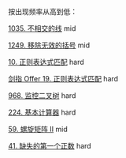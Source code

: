 按出现频率从高到低：

[1035. 不相交的线](https://leetcode-cn.com/problems/uncrossed-lines/) mid

[1249. 移除无效的括号](https://leetcode-cn.com/problems/minimum-remove-to-make-valid-parentheses/) mid

[10. 正则表达式匹配](https://leetcode-cn.com/problems/regular-expression-matching/) hard

[剑指 Offer 19. 正则表达式匹配](https://leetcode-cn.com/problems/zheng-ze-biao-da-shi-pi-pei-lcof/) hard

[968. 监控二叉树](https://leetcode-cn.com/problems/binary-tree-cameras/) hard

[224. 基本计算器](https://leetcode-cn.com/problems/basic-calculator/) hard

[59. 螺旋矩阵 II](https://leetcode-cn.com/problems/spiral-matrix-ii/) mid

[41. 缺失的第一个正数](https://leetcode-cn.com/problems/first-missing-positive/) hard

